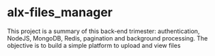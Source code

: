 # alx-files_manager
This project is a summary of this back-end trimester: authentication, NodeJS, MongoDB, Redis, pagination and background processing.  The objective is to build a simple platform to upload and view files
